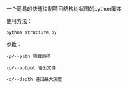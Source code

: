 一个简易的快速绘制项目结构树状图的python脚本

使用方法：

```
python structure,py 
```

参数：

```
-p/--path 项目路径

-o/--output 输出文件

-d/--depth 递归最大深度
```